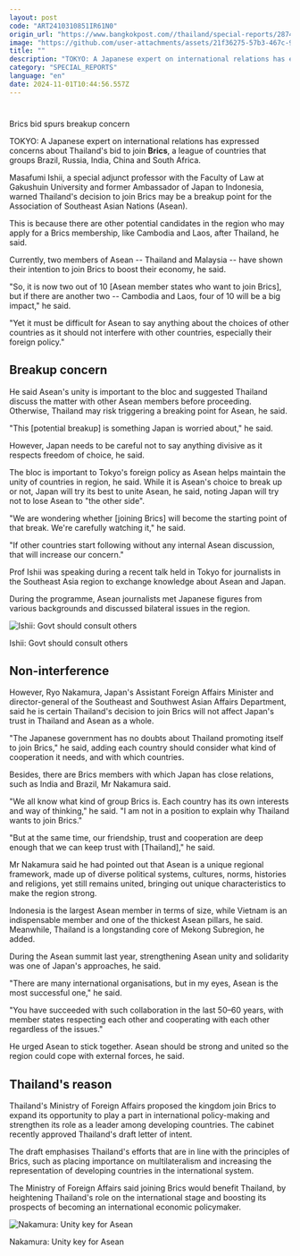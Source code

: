 ```yaml
---
layout: post
code: "ART2410310851IR61N0"
origin_url: "https://www.bangkokpost.com//thailand/special-reports/2874658/brics-bid-spurs-breakup-concern"
image: "https://github.com/user-attachments/assets/21f36275-57b3-467c-9429-cc739dd29f0b"
title: ""
description: "TOKYO: A Japanese expert on international relations has expressed concerns about Thailand"
category: "SPECIAL_REPORTS"
language: "en"
date: 2024-11-01T10:44:56.557Z
---
```


# 

Brics bid spurs breakup concern

TOKYO: A Japanese expert on international relations has expressed concerns about Thailand's bid to join **Brics**, a league of countries that groups Brazil, Russia, India, China and South Africa.

Masafumi Ishii, a special adjunct professor with the Faculty of Law at Gakushuin University and former Ambassador of Japan to Indonesia, warned Thailand's decision to join Brics may be a breakup point for the Association of Southeast Asian Nations (Asean).

This is because there are other potential candidates in the region who may apply for a Brics membership, like Cambodia and Laos, after Thailand, he said.

Currently, two members of Asean -- Thailand and Malaysia -- have shown their intention to join Brics to boost their economy, he said.

"So, it is now two out of 10 \[Asean member states who want to join Brics\], but if there are another two -- Cambodia and Laos, four of 10 will be a big impact," he said.

"Yet it must be difficult for Asean to say anything about the choices of other countries as it should not interfere with other countries, especially their foreign policy."

**Breakup concern**
-------------------

He said Asean's unity is important to the bloc and suggested Thailand discuss the matter with other Asean members before proceeding. Otherwise, Thailand may risk triggering a breaking point for Asean, he said.

"This \[potential breakup\] is something Japan is worried about," he said.

However, Japan needs to be careful not to say anything divisive as it respects freedom of choice, he said.

The bloc is important to Tokyo's foreign policy as Asean helps maintain the unity of countries in region, he said. While it is Asean's choice to break up or not, Japan will try its best to unite Asean, he said, noting Japan will try not to lose Asean to "the other side".

"We are wondering whether \[joining Brics\] will become the starting point of that break. We're carefully watching it," he said.

"If other countries start following without any internal Asean discussion, that will increase our concern."

Prof Ishii was speaking during a recent talk held in Tokyo for journalists in the Southeast Asia region to exchange knowledge about Asean and Japan.

During the programme, Asean journalists met Japanese figures from various backgrounds and discussed bilateral issues in the region.

![Ishii: Govt should consult others](https://github.com/user-attachments/assets/2776b5c0-0b36-4375-b11c-b8352ae71ff8)

Ishii: Govt should consult others

**Non-interference**
--------------------

However, Ryo Nakamura, Japan's Assistant Foreign Affairs Minister and director-general of the Southeast and Southwest Asian Affairs Department, said he is certain Thailand's decision to join Brics will not affect Japan's trust in Thailand and Asean as a whole.

"The Japanese government has no doubts about Thailand promoting itself to join Brics," he said, adding each country should consider what kind of cooperation it needs, and with which countries.

Besides, there are Brics members with which Japan has close relations, such as India and Brazil, Mr Nakamura said.

"We all know what kind of group Brics is. Each country has its own interests and way of thinking," he said. "I am not in a position to explain why Thailand wants to join Brics."

"But at the same time, our friendship, trust and cooperation are deep enough that we can keep trust with \[Thailand\]," he said.

Mr Nakamura said he had pointed out that Asean is a unique regional framework, made up of diverse political systems, cultures, norms, histories and religions, yet still remains united, bringing out unique characteristics to make the region strong.

Indonesia is the largest Asean member in terms of size, while Vietnam is an indispensable member and one of the thickest Asean pillars, he said. Meanwhile, Thailand is a longstanding core of Mekong Subregion, he added.

During the Asean summit last year, strengthening Asean unity and solidarity was one of Japan's approaches, he said.

"There are many international organisations, but in my eyes, Asean is the most successful one," he said.

"You have succeeded with such collaboration in the last 50–60 years, with member states respecting each other and cooperating with each other regardless of the issues."

He urged Asean to stick together. Asean should be strong and united so the region could cope with external forces, he said.

**Thailand's reason**
---------------------

Thailand's Ministry of Foreign Affairs proposed the kingdom join Brics to expand its opportunity to play a part in international policy-making and strengthen its role as a leader among developing countries. The cabinet recently approved Thailand's draft letter of intent.

The draft emphasises Thailand's efforts that are in line with the principles of Brics, such as placing importance on multilateralism and increasing the representation of developing countries in the international system.

The Ministry of Foreign Affairs said joining Brics would benefit Thailand, by heightening Thailand's role on the international stage and boosting its prospects of becoming an international economic policymaker.

![Nakamura: Unity key for Asean](https://github.com/user-attachments/assets/26af876a-2682-459d-bec2-bf30913426ee)

Nakamura: Unity key for Asean